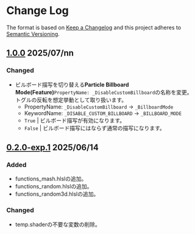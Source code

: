 # Change Log

The format is based on [Keep a Changelog](http://keepachangelog.com/)
and this project adheres to [Semantic Versioning](http://semver.org/).

## [1.0.0] 2025/07/nn
### Changed
- ビルボード描写を切り替える**Particle Billboard Mode(Feature)**`PropertyName: _DisableCustomBillboard`の名称を変更。<br>トグルの反転を想定挙動として取り扱います。
    - PropertyName: `_DisableCustomBillboard` → `_BillboardMode`
    - KeywordName: `_DISABLE_CUSTOM_BILLBOARD` → `_BILLBOARD_MODE`
    - `True` | ビルボード描写が有効になります。
    - `False` | ビルボード描写にはならず通常の描写になります。
## [0.2.0-exp.1] 2025/06/14
### Added
- functions_mash.hlslの追加。
- functions_random.hlslの追加。
- functions_random3d.hlslの追加。

### Changed
- temp.shaderの不要な変数の削除。



[1.0.0]: https://github.com/r-delta-c/DeltaField-Shader-Commons/compare/0.2.0-exp.1...1.0.0
[0.2.0-exp.1]: https://github.com/r-delta-c/DeltaField-Shader-Commons/compare/0.1.0-exp.1...0.2.0-exp.1


<!--
## [Unreleased]

[Unreleased]: https://github.com/r-delta-c/DeltaField-Shader-Commons/compare/0.1.0-exp.1...0.1.0-exp.1

-->